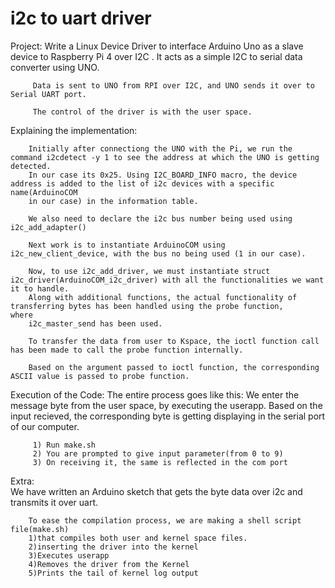 # i2c to uart driver
Project: Write a Linux Device Driver to interface Arduino Uno as a slave device to Raspberry Pi 4 over I2C . It acts as a simple I2C 
         to serial data converter using UNO. 
		 
		 Data is sent to UNO from RPI over I2C, and UNO sends it over to Serial UART port.
		 
		 The control of the driver is with the user space.


Explaining the implementation:
        
		Initially after connectiong the UNO with the Pi, we run the command i2cdetect -y 1 to see the address at which the UNO is getting detected. 
		In our case its 0x25. Using I2C_BOARD_INFO macro, the device address is added to the list of i2c devices with a specific   name(ArduinoCOM
		in our case) in the information table.
		
		We also need to declare the i2c bus number being used using i2c_add_adapter()
		
		Next work is to instantiate ArduinoCOM using i2c_new_client_device, with the bus no being used (1 in our case).
		
		Now, to use i2c_add_driver, we must instantiate struct i2c_driver(ArduinoCOM_i2c_driver) with all the functionalities we want it to handle.
		Along with additional functions, the actual functionality of transferring bytes has been handled using the probe function,            where 
		i2c_master_send has been used.
		
		To transfer the data from user to Kspace, the ioctl function call has been made to call the probe function internally.
		
		Based on the argument passed to ioctl function, the corresponding ASCII value is passed to probe function.
		
Execution of the Code:
        The entire process goes like this:
		We enter the message byte from the user space, by executing the userapp.
		Based on the input recieved, the corresponding byte is getting displaying in the serial port of our computer.
         
		 1) Run make.sh
		 2) You are prompted to give input parameter(from 0 to 9)
         3) On receiving it, the same is reflected in the com port

       
Extra:  
		We have written an Arduino sketch that gets the byte data over i2c and transmits it over uart.
		
		To ease the compilation process, we are making a shell script file(make.sh)
		1)that compiles both user and kernel space files.
		2)inserting the driver into the kernel
		3)Executes userapp
		4)Removes the driver from the Kernel
		5)Prints the tail of kernel log output
		
